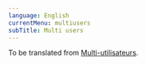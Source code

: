 ```yaml
---
language: English
currentMenu: multiusers
subTitle: Multi users
---
```


To be translated from [Multi-utilisateurs](../../fr/Administrateur/Multi-utilisateurs.md).
